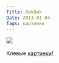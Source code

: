```yaml
---
Title: OakOak
Date: 2013-01-04
Tags: картинки
---
```


<div class="text"><img src="https://dl.dropbox.com/u/140528/site/oakoak-1.jpg" /><br /><br />
Клевые <a href="http://www.thisiscolossal.com/2013/01/brilliant-urban-interventions-by-oakoak-turn-crumbling-city-infrastructure-into-a-visual-playground">картинки</a>!</div>